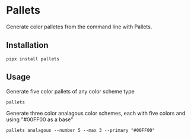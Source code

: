 # Pallets

Generate color palletes from the command line with Pallets.

## Installation

`pipx install pallets`

## Usage

Generate five color pallets of any color scheme type

`pallets`

Generate three color analagous color schemes, each with five colors and using "#00FF00 as a base"

`pallets analagous --number 5 --max 3 --primary "#00FF00"`
